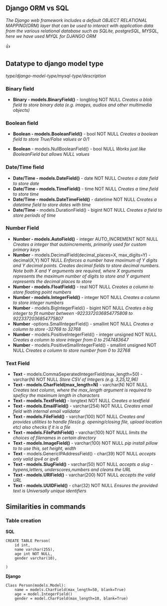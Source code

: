 ## Django ORM vs SQL



_The Django web framework includes a default OBJECT RELATIONAL MAPPING(ORM)  layer that can be used to interact with application data from the various relational database such as SQLite, postgreSQL, MYSQL, here we have used MYQL for DJANGO ORM_

:+1:

## Datatype to django model type

_type/django-model-type/mysql-type/description_

### Binary field
 
- **Binary - models.BinaryField()** - longblog NOT NULL *Creates a blob field to store binary data (e.g. images, audios and other multimedia objects)*


### Boolean field

- **Boolean - models.BooleanField()** - bool NOT NULL *Creates a boolean field to store True/False values or 0/1*

- **Boolean** - models.NullBooleanField() - bool NULL *Works just like BooleanField but allows NULL values*


### Date/Time field

- **Date/Time - models.DateField()** - date NOT NULL *Creates a date field to store date*
- **Date/Time - models.TimeField()** - time NOT NULL *Creates a time field to store time*
- **Date/Time - models.DateTimeField()** - datetime NOT NULL *Creates a datetime field to store dates with time*
- **Date/Time** - models.DurationField() - bigint NOT NULL *Creates a field to store periods of time*

### Number Field

- **Number - models.AutoField()** - integer AUTO_INCREMENT NOT NULL *Creates a integer that autoincrements, primarily used for custom primary keys*
- **Number** - models.DecimalField(decimal_places=X, max_digits=Y) - decimal(X,Y) NOT NULL *Enforces a number have maximum of Y digits and Y decimal points. Creates decimal fields to store decimal numbers. Note both X and Y arguments are required, where X arguments represents the maximum number of digits to store and Y argument represents the decimal places to store*
- **Number - models.FloatField()** - real NOT NULL *Creates a column to store floating point numbers*
- **Number - models.IntegerField()** - integer NOT NULL *Creates a column to store integer numbers*
- **Number** - models.BigIntegerField() - bigint NOT NULL *Creates a big integer to fit number between -9223372036854775808 to 9223372036854775807*
- **Number** -options.SmallIntegerField() - smallint NOT NULL *Creates a column to store -32768 to 32768*
- **Number** - models.PositiveIntegerField() - integer unsigned NOT NULL *Creates a column to store integer from 0 to 2147483647*
- **Number** - models.PositiveSmallIntegerField() - smallint unsigned NOT NULL *Creates a column to store number from 0 to 32768*

### Text Field
- **Text** - models.CommaSeperatedIntegerField(max_length=50) -varchar(N) NOT NULL *Store CSV of Integers (e.g. 3,25,12,96)*
- **Text - models.CharField(max_length=N)**  - varchar(N) NOT NULL *Creates text column, where the max_length argument is required to speficy the maximum length in characters*
- **Text - models.TextField()** - longtext NOT NULL *Creates a textfield*
- **Text - models.EmailField()** - varchar(254) NOT NULL *Creates email field with internal email validator* 
- **Text - models.FileField()** - varchar(100) NOT NULL *Creates and provides utilities to handle files(e.g. opening/closing file, upload location etc) also checks if it is a file*  
- **Text - models.FilePathField()** - varchar(100) NOT NULL *limits the choices of filenames in certain directory*
- **Text - models.ImageField()** - varchar(100) NOT NULL *pip install pillow to to use this, set height, width*
- **Text** - models.GenericIPAddressField() - char(39) NOT NULL *accepts only valid ipv4 or ipv6* 
- **Text - models.SlugField()** - varchar(50) NOT NULL *accepts a slug - hypens,letters, underscores,numbers and cleans the URL*
- **Text - models.URlField()** - varchar(200) NOT NULL *accepts the valid URL*
- **Text - models.UUIDField()** - char(32) NOT NULL *Ensures the provided text is Universally unique identifiers*


## Similarities in commands

### Table creation 
**SQL**
``` 
CREATE TABLE Person(
    id int,
    name varchar(255),
    age int NOT NULL,
    gender varchar(10),

)
```
**Django**
``` 
Class Person(models.Model):
    name = models.CharField(max_length=50, blank=True)
    age = model.IntegerField()
    gender = model.CharField(max_length=10, blank=True)
```